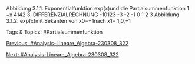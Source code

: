 Abbildung 3.1.1. Exponentialfunktion exp(x)und die Partialsummenfunktion 1 +x
4142 3. DIFFERENZIALRECHNUNG
-10123
-3 -2 -1 0 1 2 3
Abbildung 3.1.2. exp(x)mit Sekanten von x0=−1nach x1= 1,0,−1

   Tags & Topics:
   #Partialsummenfunktion

[Previous: #Analysis-Lineare_Algebra-230308_322](Analysis-Lineare_Algebra-230308_322.md)

[Next: #Analysis-Lineare_Algebra-230308_322](Analysis-Lineare_Algebra-230308_322.md)
